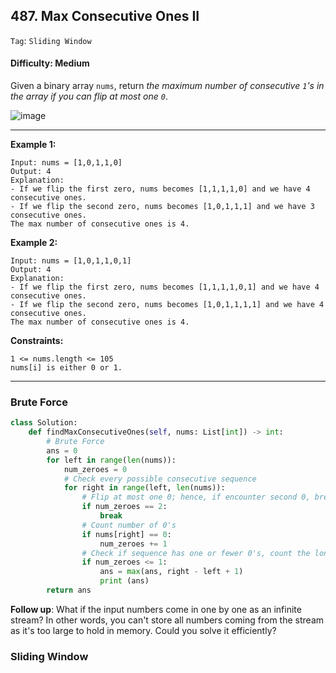 ## 487. Max Consecutive Ones II

```Tag```: ```Sliding Window```

#### Difficulty: Medium

Given a binary array ```nums```, return _the maximum number of consecutive ```1```'s in the array if you can flip at most one ```0```_.

![image](https://user-images.githubusercontent.com/35042430/212833830-88349a94-08ff-4a4d-a1d8-7f6e1541ded5.png)

---

__Example 1:__
```
Input: nums = [1,0,1,1,0]
Output: 4
Explanation: 
- If we flip the first zero, nums becomes [1,1,1,1,0] and we have 4 consecutive ones.
- If we flip the second zero, nums becomes [1,0,1,1,1] and we have 3 consecutive ones.
The max number of consecutive ones is 4.
```

__Example 2:__
```
Input: nums = [1,0,1,1,0,1]
Output: 4
Explanation: 
- If we flip the first zero, nums becomes [1,1,1,1,0,1] and we have 4 consecutive ones.
- If we flip the second zero, nums becomes [1,0,1,1,1,1] and we have 4 consecutive ones.
The max number of consecutive ones is 4.
```

__Constraints:__
```
1 <= nums.length <= 105
nums[i] is either 0 or 1.
```

---

### Brute Force

```Python
class Solution:
    def findMaxConsecutiveOnes(self, nums: List[int]) -> int:
        # Brute Force
        ans = 0
        for left in range(len(nums)):
            num_zeroes = 0        
            # Check every possible consecutive sequence
            for right in range(left, len(nums)):
                # Flip at most one 0; hence, if encounter second 0, break from the inner loop
                if num_zeroes == 2:
                    break
                # Count number of 0's
                if nums[right] == 0:
                    num_zeroes += 1
                # Check if sequence has one or fewer 0's, count the longest consecutive subsequence of 0's
                if num_zeroes <= 1:
                    ans = max(ans, right - left + 1)
                    print (ans)
        return ans
```

__Follow up__: What if the input numbers come in one by one as an infinite stream? In other words, you can't store all numbers coming from the stream as it's too large to hold in memory. Could you solve it efficiently?

### Sliding Window

```Python

```


